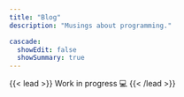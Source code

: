 ```yaml
---
title: "Blog"
description: "Musings about programming."

cascade:
  showEdit: false
  showSummary: true
---
```


{{< lead >}}
Work in progress :computer:
{{< /lead >}}
